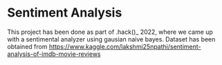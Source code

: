 # Sentiment Analysis
This project has been done as part of .hack()_ 2022, where we came up with a sentimental analyzer using gausian naive bayes.
Dataset has been obtained from https://www.kaggle.com/lakshmi25npathi/sentiment-analysis-of-imdb-movie-reviews
